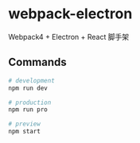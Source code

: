 # webpack-electron
Webpack4 + Electron + React 脚手架

## Commands

```bash
# development
npm run dev

# production
npm run pro

# preview
npm start
```
